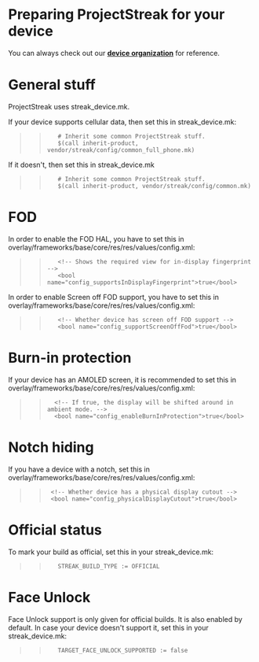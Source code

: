 # Preparing ProjectStreak for your device

You can always check out our [**device organization**](https://github.com/ProjectStreak-Devices) for reference.

# General stuff

ProjectStreak uses streak_device.mk.

If your device supports cellular data, then set this in streak_device.mk:

>>        # Inherit some common ProjectStreak stuff.
>>        $(call inherit-product, vendor/streak/config/common_full_phone.mk)

If it doesn't, then set this in streak_device.mk

>>        # Inherit some common ProjectStreak stuff.   
>>        $(call inherit-product, vendor/streak/config/common.mk)
# FOD

In order to enable the FOD HAL, you have to set this in overlay/frameworks/base/core/res/res/values/config.xml:

>>        <!-- Shows the required view for in-display fingerprint -->
>>        <bool name="config_supportsInDisplayFingerprint">true</bool>

In order to enable Screen off FOD support, you have to set this in overlay/frameworks/base/core/res/res/values/config.xml:

>>        <!-- Whether device has screen off FOD support -->
>>        <bool name="config_supportScreenOffFod">true</bool>

# Burn-in protection

If your device has an AMOLED screen, it is recommended to set this in overlay/frameworks/base/core/res/res/values/config.xml:

>>       <!-- If true, the display will be shifted around in ambient mode. -->
>>       <bool name="config_enableBurnInProtection">true</bool>

# Notch hiding

If you have a device with a notch, set this in overlay/frameworks/base/core/res/res/values/config.xml:
>>      <!-- Whether device has a physical display cutout -->
>>      <bool name="config_physicalDisplayCutout">true</bool>

# Official status

To mark your build as official, set this in your streak_device.mk:

>>        STREAK_BUILD_TYPE := OFFICIAL

# Face Unlock

Face Unlock support is only given for official builds. It is also enabled by default. In case your device doesn't support it, set this in your streak_device.mk:

>>        TARGET_FACE_UNLOCK_SUPPORTED := false

